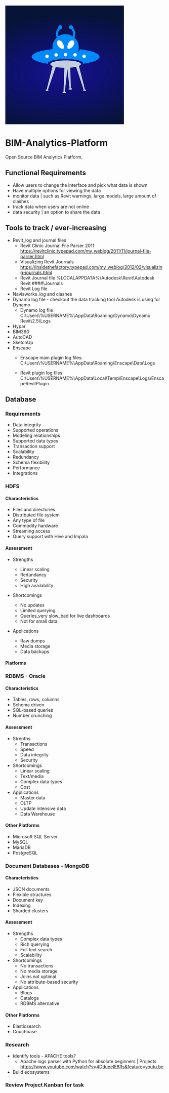 ![Image Alien](https://github.com/DaltonGOO/BIM-Analytics-Platform/blob/master/06_Images/Logo%20v3%20WIth%20just%20the%20Alien_25.png)

# BIM-Analytics-Platform
Open Source BIM Analytics Platform. 

## Functional Requirements
- Allow users to change the interface and pick what data is shown
- Have multiple options for viewing the data
- monitor data | such as Revit warnings, large models, large amount of clashes
- track data when users are not online
- data security | an option to share the data


## Tools to track / ever-increasing
- Revit_log and journal files
  - Revit Clinic Journal File Parser 2011 
    https://revitclinic.typepad.com/my_weblog/2011/11/journal-file-parser.html
  - Visualizing Revit Journals
    https://insidethefactory.typepad.com/my_weblog/2012/02/visualizing-journals.html
  - Revit Journal file
    %LOCALAPPDATA%\Autodesk\Revit\Autodesk Revit ####\Journals
  - Revit Log file
- Navisworks_log and clashes
- Dynamo log file - checkout the data tracking tool Autodesk is using for Dynamo
  - Dynamo log file
    C:\Users\\%USERNAME%\AppData\Roaming\Dynamo\Dynamo Revit\2.5\Logs
- Hypar
- BIM360
- AutoCAD
- SketchUp
- Enscape
  - Enscape main plugin log files:
    C:\Users\\%USERNAME%\AppData\Roaming\Enscape\Data\Logs

  - Revit plugin log files:
    C:\Users\\%USERNAME%\AppData\Local\Temp\Enscape\Logs\EnscapeRevitPlugin



## Database
### Requirements
- Data integrity
- Supported operations
- Modeling relationships
- Supported data types
- Transaction support
- Scalability
- Redundancy
- Schema flexibility
- Performance
- Integrations
  
  
### HDFS 

#### Characteristics
- Files and directories
- Distributed file system
- Any type of file
- Commodity hardware
- Streaming access
- Query support with Hive and Impala

#### Assessment 
- Strengths
  - Linear scaling
  - Redundancy
  - Security
  - High availability
  
- Shortcomings
  - No updates 
  - Limited querying
  - Queries_very slow_bad for live dashboards
  - Not for small data
  
- Applications
  - Raw dumps
  - Media storage
  - Data backups
  
#### Platforms


### RDBMS - Oracle

#### Characteristics
- Tables, rows, columns
- Schema driven
- SQL-based queries
- Number crunching

#### Assessment

- Strenths
  - Transactions
  - Speed
  - Data integrity
  - Security
- Shortcomings
  - Linear scaling
  - Text/media
  - Complex data types
  - Cost
- Applications
  - Master data
  - OLTP
  - Update intensive data
  - Data Warehouse
 


#### Other Platforms
- Microsoft SQL Server
- MySQL
- MariaDB
- PostgreSQL


### Document Databases - MongoDB

#### Characteristics
- JSON documents
- Flexible structures
- Document key
- Indexing
- Sharded clusters

#### Assessment
- Strengths
  - Complex data types
  - Rich querying
  - Full text search
  - Scalability
- Shortcomings
  - No transactions
  - No media storage
  - Joins not optimal
  - No attribute-based security
- Applications
  - Blogs
  - Catalogs
  - RDBMS alternative
  
#### Other Platforms
- Elasticsearch
- Couchbase
  
  
### Research 
- Identify tools - APACHE tools?
  - Apache logs parser with Python for absolute beginners | Projects
    https://www.youtube.com/watch?v=4DdueeIE8Rs&feature=youtu.be
- Build ecosystems


### Review Project Kanban for task
